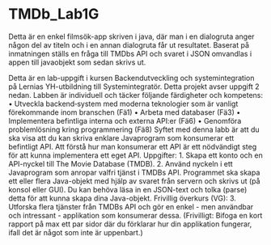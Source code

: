 # TMDb_Lab1G

Detta är en enkel filmsök-app skriven i java, där man i en dialogruta anger någon del av titeln och i en annan dialogruta får ut resultatet. Baserat på inmatningen ställs en fråga till TMDbs API och svaret i JSON omvandlas i appen till javaobjekt som sedan skrivs ut.

Detta är en lab-uppgift i kursen Backendutveckling och systemintegration på Lernias YH-utbildning till Systemintegratör. Detta projekt avser uppgift 2 nedan. 
Labben är individuell och täcker följande färdigheter och kompetens: 
• Utveckla backend‐system med moderna teknologier som är vanligt förekommande inom branschen (Fä1) 
• Arbeta med databaser (Fä3) • Implementera befintliga interna och externa API:er (Fä6) 
• Genomföra problemlösning kring programmering (Fä8) 
Syftet med denna labb är att du ska visa att du kan skriva enklare Javaprogram som konsumerar ett befintligt API. Att förstå hur man konsumerar ett API är ett nödvändigt steg för att kunna implementera ett eget API. 
Uppgifter: 1. Skapa ett konto och en API-nyckel till The Movie Database (TMDB). 
2. Använd nyckeln i ett Javaprogram som anropar valfri tjänst i TMDBs API. Programmet ska skapa ett eller flera Java-objekt med hjälp av svaret från servern och skrivs ut (på konsol eller GUI). Du kan behöva läsa in en JSON-text och tolka (parse) detta för att kunna skapa dina Java-objekt. 
Frivillig överkurs (VG): 3. Utforska flera tjänster från TMDBs API och gör en enkel - men användbar och intressant - applikation som konsumerar dessa. (Frivilligt: Bifoga en kort rapport på max ett par sidor där du förklarar hur din applikation fungerar, ifall det är något som inte är uppenbart.)
